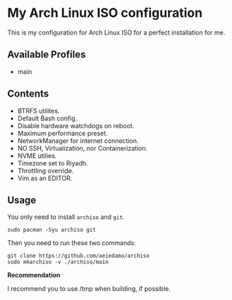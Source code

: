 # My Arch Linux ISO configuration

This is my configuration for Arch Linux ISO for a perfect installation for me.

## Available Profiles
- main

## Contents
- BTRFS utilites.
- Default Bash config.
- Disable hardware watchdogs on reboot.
- Maximum performance preset.
- NetworkManager for internet connection.
- NO SSH, Virtualization, nor Containerization.
- NVME utilies.
- Timezone set to Riyadh.
- Throttling override.
- Vim as an EDITOR.

## Usage
You only need to install `archiso` and `git`.

```
sudo pacman -Syu archiso git
```

Then you need to run these two commands:

```
git clone https://github.com/aeiedamo/archiso
sudo mkarchiso -v ./archiso/main
```

**Recommendation**  

I recommend you to use /tmp when building, if possible.
